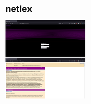 # netlex

<img src="https://github.com/Eelii/netlex/blob/master/img/log_in.PNG" height=50% width=50%>
<img src="https://github.com/Eelii/netlex/blob/master/img/muokkaa.PNG" height=50% width=50%)
<img src="https://github.com/Eelii/netlex/blob/master/img/saadokset.PNG" height=50% width=50%)


